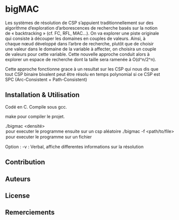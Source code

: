 # bigMAC
Les systèmes de résolution de CSP s’appuient traditionnellement sur des algorithme d’exploration d’arborescences de recherche basés sur la notion de « backtracking » (cf. FC, RFL, MAC…). On va explorer une piste originale qui consiste à découper les domaines en couples de valeurs. Ainsi, à chaque nœud développé dans l’arbre de recherche, plutôt que de choisir une valeur dans le domaine de la variable à affecter, on choisira un couple de valeurs pour cette variable. Cette nouvelle approche conduit alors à explorer un espace de recherche dont la taille sera ramenée à O(d^n/2^n). 

Cette approche fonctionne grace à un resultat sur les CSP qui nous dis que tout CSP binaire bivalent peut être résolu en temps polynomial si ce CSP est SPC (Arc-Consistent + Path-Consistent)

## Installation & Utilisation
Codé en C. Compile sous gcc.

make pour compiler le projet.

./bigmac <nb variables> <taille max domaine> <densité> <durete> <option> pour executer le programme ensuite sur un csp aléatoire
./bigmac -f <path/to/file> <option> pour executer le programme sur un fichier
  
  Option : -v : Verbal, affiche differentes informations sur la résolution

## Contribution

## Auteurs

## License

## Remerciements
